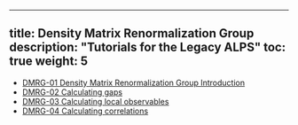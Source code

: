 
---
title: Density Matrix Renormalization Group
description: "Tutorials for the Legacy ALPS"
toc: true
weight: 5
---

- [DMRG-01 Density Matrix Renormalization Group Introduction](dmrg01)
- [DMRG-02 Calculating gaps](dmrg02)
- [DMRG-03 Calculating local observables](dmrg03)
- [DMRG-04 Calculating correlations](dmrg04)








